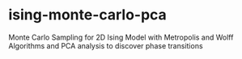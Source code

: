 # ising-monte-carlo-pca
Monte Carlo Sampling for 2D Ising Model with Metropolis and Wolff Algorithms and PCA analysis to discover phase transitions
